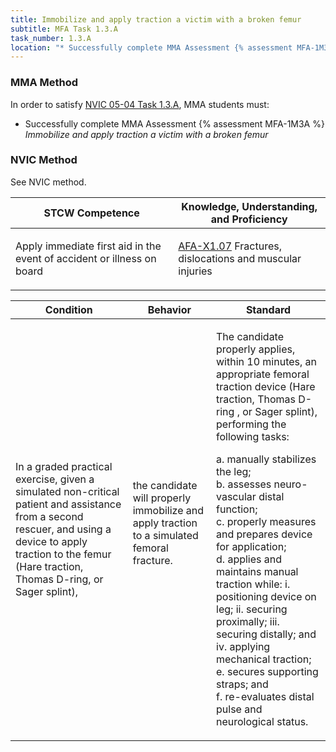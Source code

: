 ```yaml
---
title: Immobilize and apply traction a victim with a broken femur
subtitle: MFA Task 1.3.A 
task_number: 1.3.A
location: "* Successfully complete MMA Assessment {% assessment MFA-1M3A %} *Immobilize and apply traction a victim with a broken femur*" 
---
```



### MMA Method

In order to satisfy  [NVIC 05-04  Task  1.3.A]({{site.baseurl}}/assets/images/nvic-05-04.pdf), MMA students must:

* Successfully complete MMA Assessment {% assessment MFA-1M3A %} *Immobilize and apply traction a victim with a broken femur*


### NVIC Method

<a onclick="togglevisibility('nvic_methods')" >See NVIC method.</a>

<div id='nvic_methods' class='hide'>

<table>
<thead>
<tr>
<th class='forty'> STCW Competence </th>
<th class='sixty'> Knowledge, Understanding, and Proficiency </th>
</tr>
</thead>




<tbody>
<tr><td markdown='1'>

Apply immediate first aid in the event of accident or illness on board

</td><td markdown='1'>

[AFA-X1.07](../../tables/641.html#AFA-X1.07) Fractures, dislocations and muscular injuries

</td></tr>


</tbody>
</table>


<table>
<thead>
<tr><th class='twenty'>  Condition </th><th class='twenty'> Behavior </th><th  class='sixty'>Standard </th></tr>
</thead>
<tbody >



<tr><td markdown='1'>

In a graded practical exercise, given a simulated non-critical patient and assistance from a second rescuer, and using a device to apply traction to the femur (Hare traction, Thomas D-ring, or Sager splint),

</td><td markdown='1'>

the candidate will properly immobilize and apply traction to a simulated femoral fracture.

<br>

<div class="tooltip">
<span class="tooltiptext">
</span>
</div>


</td><td markdown='1'>

The candidate properly applies, within 10 minutes, an appropriate femoral traction device (Hare traction, Thomas D-ring , or Sager splint), performing the following tasks:

a. manually stabilizes the leg;  
b. assesses neuro-vascular distal function;  
c. properly measures and prepares device for application;  
d. applies and maintains manual traction while:
        i. positioning device on leg;
        ii. securing proximally;
        iii. securing distally; and
        iv. applying mechanical traction;  
e. secures supporting straps; and  
f. re-evaluates distal pulse and neurological status.

</td></tr>
</tbody>
</table>
</div>
